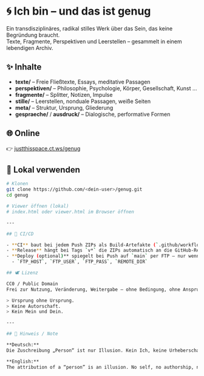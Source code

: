 # 🌀 Ich bin – und das ist genug

Ein transdisziplinäres, radikal stilles Werk über das Sein, das keine Begründung braucht.  
Texte, Fragmente, Perspektiven und Leerstellen – gesammelt in einem lebendigen Archiv.

## ✨ Inhalte

- **texte/** – Freie Fließtexte, Essays, meditative Passagen  
- **perspektiven/** – Philosophie, Psychologie, Körper, Gesellschaft, Kunst …  
- **fragmente/** – Splitter, Notizen, Impulse  
- **stille/** – Leerstellen, nonduale Passagen, weiße Seiten  
- **meta/** – Struktur, Ursprung, Gliederung  
- **gespraeche/** / **ausdruck/** – Dialogische, performative Formen  

## 🌐 Online

👉 [justthisspace.ct.ws/genug](https://justthisspace.ct.ws/genug/)

## 🔧 Lokal verwenden

```bash
# Klonen
git clone https://github.com/<dein-user>/genug.git
cd genug

# Viewer öffnen (lokal)
# index.html oder viewer.html im Browser öffnen

---

## 🧩 CI/CD

- **CI** baut bei jedem Push ZIPs als Build-Artefakte (`.github/workflows/ci.yml`).
- **Release** hängt bei Tags `v*` die ZIPs automatisch an die GitHub-Release.
- **Deploy (optional)** spiegelt bei Push auf `main` per FTP – nur wenn folgende **Repository Secrets** gesetzt sind:
  - `FTP_HOST`, `FTP_USER`, `FTP_PASS`, `REMOTE_DIR`

## 🕊 Lizenz

CC0 / Public Domain  
Frei zur Nutzung, Veränderung, Weitergabe – ohne Bedingung, ohne Anspruch.  

> Ursprung ohne Ursprung.  
> Keine Autorschaft.  
> Kein Mein und Dein.  

---

## 🌿 Hinweis / Note

**Deutsch:**  
Die Zuschreibung „Person“ ist nur Illusion. Kein Ich, keine Urheberschaft, keine Trennung.  

**English:**  
The attribution of a “person” is an illusion. No self, no authorship, no separation.  
